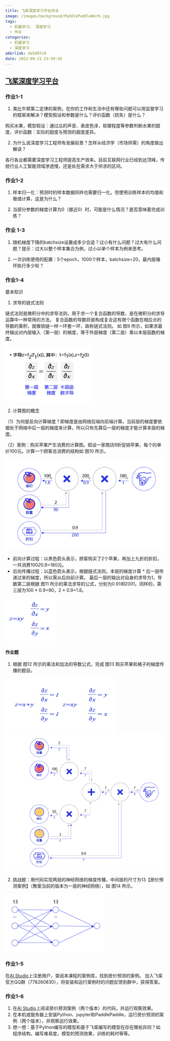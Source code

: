 ```yaml
---
title: 飞桨深度学习平台作业
image: /images/background/PaddlePaddleWork.jpg
tags:
  - 机器学习， 深度学习
  - 作业
categories:
  - 机器学习
  - 深度学习
abbrlink: de5d97c9
date: 2022-09-21 23:59:59
---
```

## [飞桨深度学习平台](https://www.paddlepaddle.org.cn/)
### 作业1-1
1. 类比牛顿第二定律的案例，在你的工作和生活中还有哪些问题可以用监督学习的框架来解决？模型假设和参数是什么？评价函数（损失）是什么？

购买水果，模型假设：通过瓜的声音、表皮色泽，软硬程度等参数判断水果的甜度，评价函数：实际的甜度与预测的甜度差异。

2. 为什么说深度学习工程师有发展前景？怎样从经济学（市场供需）的角度做出解读？

各行各业都需要深度学习工程师提高生产效率。目前互联网行业已经到达顶峰，传统行业人工智能领域渗透慢，还是处在需求大于供求的区间。

### 作业1-2
1. 样本归一化：预测时的样本数据同样也需要归一化，但使用训练样本的均值和极值计算，这是为什么？

2. 当部分参数的梯度计算为0（接近0）时，可能是什么情况？是否意味着完成训练？

### 作业 1-3
1. 随机梯度下降的batchsize设置成多少合适？过小有什么问题？过大有什么问题？提示：过大以整个样本集合为例，过小以单个样本为例来思考。

2. 一次训练使用的配置：5个epoch，1000个样本，batchsize=20，最内层循环执行多少轮？

### 作业1-4
基本知识
1. 求导的链式法则

链式法则是微积分中的求导法则，用于求一个复合函数的导数，是在微积分的求导运算中一种常用的方法。
复合函数的导数将是构成复合这有限个函数在相应点的导数的乘积，就像锁链一样一环套一环，故称链式法则。
如 图9 所示，如果求最终输出对内层输入（第一层）的梯度，等于外层梯度（第二层）乘以本层函数的梯度。

![图9：求导的链式法则](/images/article/PaddlePaddle/图9：求导的链式法则.png)

2. 计算图的概念

（1）为何是反向计算梯度？即梯度是由网络后端向前端计算。当前层的梯度要依据处于网络中后一层的梯度来计算，所以只有先算后一层的梯度才能计算本层的梯度。

（2）案例：购买苹果产生消费的计算图。假设一家商店9折促销苹果，每个的单价100元。计算一个顾客总消费的结构如 图10 所示。

![图10：购买苹果所产生的消费计算图](/images/article/PaddlePaddle/图10：购买苹果所产生的消费计算图.png)

* 前向计算过程：以黑色箭头表示，顾客购买了2个苹果，再加上九折的折扣，一共消费100*2*0.9=180元。
* 后向传播过程：以蓝色箭头表示，根据链式法则，本层的梯度计算 * 后一层传递过来的梯度，所以需从后向前计算。
最后一层的输出对自身的求导为1。导数第二层根据 图11 所示的乘法求导的公式，分别为0.9*1和200*1。同样的，第三层为100 * 0.9=90，2 * 0.9=1.8。

![图11：乘法求导的公式](/images/article/PaddlePaddle/图11：乘法求导的公式.png)

#### 作业题
1. 根据 图12 所示的乘法和加法的导数公式，完成 图13 购买苹果和橘子的梯度传播的题目。

![图12：乘法和加法的导数公式](/images/article/PaddlePaddle/图12：乘法和加法的导数公式.png)
![图13：购买苹果和橘子产生消费的计算图](/images/article/PaddlePaddle/图13：购买苹果和橘子产生消费的计算图.png)

2. 挑战题：用代码实现两层的神经网络的梯度传播，中间层的尺寸为13【房价预测案例】（教案当前的版本为一层的神经网络），如 图14 所示。

![图14：两层的神经网络](/images/article/PaddlePaddle/图14：两层的神经网络.png)

### 作业1-5
在[AI Studio](http://aistudio.baidu.com/)上注册用户，查阅本课程的案例库，找到房价预测的案例。
加入飞桨官方QQ群（778260830），将安装和运行案例时的问题反馈到群中，获得答案。

### 作业1-6
1. 在[AI Studio](http://aistudio.baidu.com/)上阅读房价预测案例（两个版本）的代码，并运行观察效果。
2. 在本机或服务器上安装Python、jupyter和PaddlePaddle，运行房价预测的案例（两个版本），并观察运行效果。
3. 想一想：基于Python编写的模型和基于飞桨编写的模型在存在哪些异同？如程序结构，编写难易度，模型的预测效果，训练的耗时等等。
